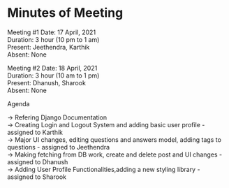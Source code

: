 # Minutes of Meeting

Meeting #1 Date: 17 April, 2021  
Duration: 3 hour (10 pm to 1 am)  
Present: Jeethendra, Karthik  
Absent: None

Meeting #2 Date: 18 April, 2021  
Duration: 3 hour (10 am to 1 pm)  
Present: Dhanush, Sharook    
Absent: None

Agenda

-> Refering Django Documentation  
-> Creating Login and Logout System and adding basic user profile - assigned to Karthik        
-> Major UI changes, editing questions and answers model, adding tags to questions - assigned to Jeethendra  
-> Making fetching from DB work, create and delete post and UI changes   - assigned to Dhanush  
-> Adding User Profile Functionalities,adding a new styling library - assigned to Sharook
